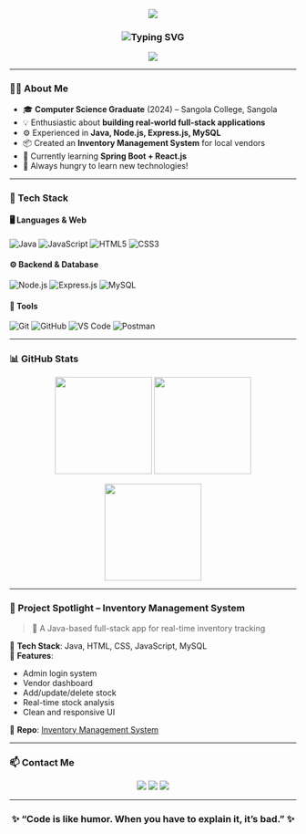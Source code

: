 <!-- Animated Header -->
<p align="center">
  <img src="https://capsule-render.vercel.app/api?type=waving&color=0:F7DF1E,100:007396&height=200&section=header&text=Shubham%20Kashid&fontSize=40&fontColor=ffffff" />
</p>

<h3 align="center">
  <img src="https://readme-typing-svg.herokuapp.com?font=Fira+Code&duration=3000&pause=1000&color=1F6FEB&center=true&vCenter=true&width=500&lines=🚀+Java+Full+Stack+Developer;💻+Backend+Engineer;📊+SQL+Database+Specialist;⚡+Fast+Learner+%26+Builder" alt="Typing SVG" />
</h3>

<p align="center">
  <img src="https://komarev.com/ghpvc/?username=kashidshubham143&style=for-the-badge&label=PROFILE+VIEWS&color=blueviolet" />
</p>

---

### 🧑‍💻 About Me

- 🎓 **Computer Science Graduate** (2024) – Sangola College, Sangola  
- 💡 Enthusiastic about **building real-world full-stack applications**  
- ⚙️ Experienced in **Java, Node.js, Express.js, MySQL**  
- 📦 Created an **Inventory Management System** for local vendors  
- 🌱 Currently learning **Spring Boot + React.js**  
- 🧠 Always hungry to learn new technologies!

---

### 🚀 Tech Stack

#### 🖥️ Languages & Web

![Java](https://img.shields.io/badge/Java-007396?style=for-the-badge&logo=java&logoColor=white)
![JavaScript](https://img.shields.io/badge/JavaScript-F7DF1E?style=for-the-badge&logo=javascript&logoColor=black)
![HTML5](https://img.shields.io/badge/HTML5-E34F26?style=for-the-badge&logo=html5&logoColor=white)
![CSS3](https://img.shields.io/badge/CSS3-1572B6?style=for-the-badge&logo=css3&logoColor=white)

#### ⚙️ Backend & Database

![Node.js](https://img.shields.io/badge/Node.js-339933?style=for-the-badge&logo=node.js&logoColor=white)
![Express.js](https://img.shields.io/badge/Express.js-000000?style=for-the-badge&logo=express&logoColor=white)
![MySQL](https://img.shields.io/badge/MySQL-005C84?style=for-the-badge&logo=mysql&logoColor=white)

#### 🔧 Tools

![Git](https://img.shields.io/badge/Git-F05032?style=for-the-badge&logo=git&logoColor=white)
![GitHub](https://img.shields.io/badge/GitHub-181717?style=for-the-badge&logo=github&logoColor=white)
![VS Code](https://img.shields.io/badge/VS%20Code-007ACC?style=for-the-badge&logo=visual-studio-code&logoColor=white)
![Postman](https://img.shields.io/badge/Postman-FF6C37?style=for-the-badge&logo=postman&logoColor=white)

---

### 📊 GitHub Stats

<p align="center">
  <img src="https://github-readme-stats.vercel.app/api?username=kashidshubham143&show_icons=true&theme=tokyonight&count_private=true" height="170"/>
  <img src="https://github-readme-streak-stats.herokuapp.com?user=kashidshubham143&theme=tokyonight" height="170"/>
</p>

<p align="center">
  <img src="https://github-readme-stats.vercel.app/api/top-langs/?username=kashidshubham143&layout=compact&theme=tokyonight" height="170"/>
</p>

---

### 🧾 Project Spotlight – Inventory Management System

> 🚀 A Java-based full-stack app for real-time inventory tracking

📌 **Tech Stack**: Java, HTML, CSS, JavaScript, MySQL  
📌 **Features**:
- Admin login system  
- Vendor dashboard  
- Add/update/delete stock  
- Real-time stock analysis  
- Clean and responsive UI  

🔗 **Repo**: [Inventory Management System](https://github.com/kashidshubham143/Inventory-Management-System)

---

### 📫 Contact Me

<p align="center">
  <a href="mailto:kashids961@gmail.com"><img src="https://img.shields.io/badge/Gmail-D14836?style=for-the-badge&logo=gmail&logoColor=white" /></a>
  <a href="https://www.linkedin.com/in/shubham-kashid-80a52b2ab/"><img src="https://img.shields.io/badge/LinkedIn-0077B5?style=for-the-badge&logo=linkedin&logoColor=white" /></a>
  <a href="ShubhamKashid.pdf"><img src="https://img.shields.io/badge/Resume-Download-blueviolet?style=for-the-badge&logo=adobeacrobatreader&logoColor=white" /></a>
</p>

---

<h3 align="center">
✨ “Code is like humor. When you have to explain it, it’s bad.” ✨
</h3>


